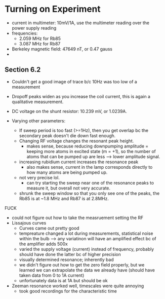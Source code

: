 # Turning on Experiment
- current in multimeter: 10mV/1A, use the multimeter reading over the power supply
  reading
- frequencies:
    - 2.059 MHz for Rb85
    - 3.087 MHz for Rb87
- Berkeley magnetic field: 47649 nT, or 0.47 gauss
- 

## Section 6.2
- Couldn't get a good image of trace b/c 10Hz was too low of a measurement
- Dropoff peaks widen as you increase the coil current, this is again 
a qualitative measurement.  
- DC voltage on the shunt resistor: 10.239 mV, or 1.0239A. 

- Varying other parameters:
    - If sweep period is too fast (>=1Hz), then you get overlap bc the 
    secondary peak doesn't die down fast enough. 
    - Changing RF voltage changes the resonant peak height. 
        - makes sense, because reducing downpumping amplitude 
        = keeping more atoms in excited
          state (m = +1), 
          so the number of atoms that can be pumped up are 
          less --> lower amplitude signal. 
    - increasing rubidium current increases the resonance peak
        - also makes sense, current in the lamp corresponds directly to how many
          atoms are being pumped up. 
    - not very precise lol. 
        - can try starting the sweep near one of the resonance peaks to measure it,
          but overall not very accurate. 
    - shrunk the sweep window so that you only see one of the peaks, the Rb85 is at
      ~1.8 MHz and Rb87 is at 2.8MHz. 

FUCK 

- could not figure out how to take the measruement setting the RF 
- Lissajous curves
  - Curves came out pretty good
  - tempreature changed a lot during measurements, statistical noise within the bulb --> any variatinon will have an amplified effect bc of the amplifier adds 500x
  - varied the supply voltage (current) instead of frequency, probably should have done the latter bc of higher precision
  - visually determined resonance; inherently bad
  - we didn't figure out how to get the zero field properly, but we learned we can extrapolate the data we already have (should have taken data from 0 to 1A current)
  - unfortunately data is at 1A but should be ok
- Zeeman resonance worked well, timescales were quite annoying
  - took good recordings for the characteristic time 